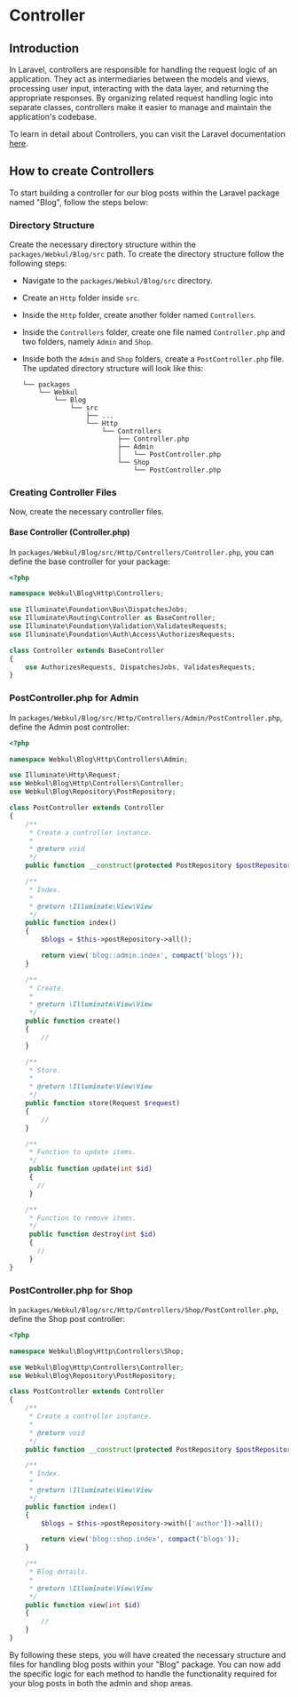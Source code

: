 # Controller

## Introduction

In Laravel, controllers are responsible for handling the request logic of an application. They act as intermediaries between the models and views, processing user input, interacting with the data layer, and returning the appropriate responses. By organizing related request handling logic into separate classes, controllers make it easier to manage and maintain the application's codebase.

To learn in detail about Controllers, you can visit the Laravel documentation [here](https://laravel.com/docs/11.x/controllers).

## How to create Controllers

To start building a controller for our blog posts within the Laravel package named "Blog", follow the steps below:

### Directory Structure

Create the necessary directory structure within the `packages/Webkul/Blog/src` path. To create the directory structure follow the following steps:

- Navigate to the `packages/Webkul/Blog/src` directory.
- Create an `Http` folder inside `src`.
- Inside the `Http` folder, create another folder named `Controllers`.
- Inside the `Controllers` folder, create one file named `Controller.php` and two folders, namely `Admin` and `Shop`.
- Inside both the `Admin` and `Shop` folders, create a `PostController.php` file. The updated directory structure will look like this:

  ```
  └── packages
      └── Webkul
          └── Blog
              └── src
                  ├── ...
                  └── Http
                      └── Controllers
                          ├── Controller.php
                          ├── Admin
                          │   └── PostController.php
                          └── Shop
                              └── PostController.php
  ```

### Creating Controller Files

Now, create the necessary controller files.

#### Base Controller (Controller.php)

In `packages/Webkul/Blog/src/Http/Controllers/Controller.php`, you can define the base controller for your package:

  ```php
  <?php

  namespace Webkul\Blog\Http\Controllers;

  use Illuminate\Foundation\Bus\DispatchesJobs;
  use Illuminate\Routing\Controller as BaseController;
  use Illuminate\Foundation\Validation\ValidatesRequests;
  use Illuminate\Foundation\Auth\Access\AuthorizesRequests;

  class Controller extends BaseController
  {
      use AuthorizesRequests, DispatchesJobs, ValidatesRequests;
  }
  ```

### PostController.php for Admin

In `packages/Webkul/Blog/src/Http/Controllers/Admin/PostController.php`, define the Admin post controller:

  ```php
  <?php

  namespace Webkul\Blog\Http\Controllers\Admin;

  use Illuminate\Http\Request;
  use Webkul\Blog\Http\Controllers\Controller;
  use Webkul\Blog\Repository\PostRepository;

  class PostController extends Controller
  {
      /**
       * Create a controller instance.
       * 
       * @return void
       */
      public function __construct(protected PostRepository $postRepository){}

      /**
       * Index.
       * 
       * @return \Illuminate\View\View
       */
      public function index() 
      {
          $blogs = $this->postRepository->all();

          return view('blog::admin.index', compact('blogs'));
      }

      /**
       * Create.
       * 
       * @return \Illuminate\View\View
       */
      public function create() 
      {
          //
      }

      /**
       * Store.
       * 
       * @return \Illuminate\View\View
       */
      public function store(Request $request)
      {
          //
      }

      /**
       * Function to update items.
       */
       public function update(int $id)
       {
         //
       }

      /**
       * Function to remove items.
       */
       public function destroy(int $id)
       {
         //
       }
  }
  ```

### PostController.php for Shop

In `packages/Webkul/Blog/src/Http/Controllers/Shop/PostController.php`, define the Shop post controller:

  ```php
  <?php

  namespace Webkul\Blog\Http\Controllers\Shop;

  use Webkul\Blog\Http\Controllers\Controller;
  use Webkul\Blog\Repository\PostRepository;

  class PostController extends Controller
  {
      /**
       * Create a controller instance.
       * 
       * @return void
       */
      public function __construct(protected PostRepository $postRepository){}

      /**
       * Index.
       * 
       * @return \Illuminate\View\View
       */
      public function index()
      {
          $blogs = $this->postRepository->with(['author'])->all();

          return view('blog::shop.index', compact('blogs'));
      }

      /**
       * Blog details.
       * 
       * @return \Illuminate\View\View
       */
      public function view(int $id) 
      {
          //
      }
  }
  ```

By following these steps, you will have created the necessary structure and files for handling blog posts within your "Blog" package. You can now add the specific logic for each method to handle the functionality required for your blog posts in both the admin and shop areas.